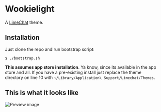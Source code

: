 # Wookielight

A [LimeChat](http://limechat.net/mac/) theme.

## Installation

Just clone the repo and run bootstrap script:

    $ ./bootstrap.sh

**This assumes app store installation.** Ya know, since its available in
the app store and all.  If you have a pre-existing install just replace
the theme directory on line 10 with `~/Library/Application\
Support/Limechat/Themes`.


## This is what it looks like

![Preview image](http://cl.ly/462Q3D213Z1T0v411L1a/Screen%20Shot%202011-12-18%20at%2011.30.11%20PM.png)
